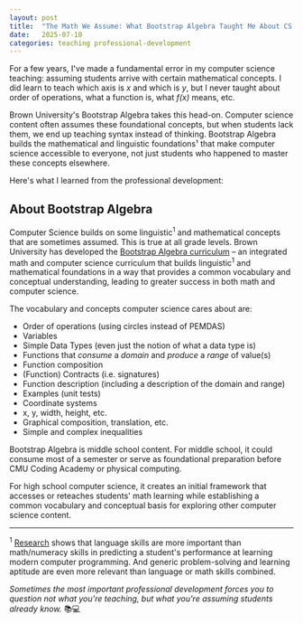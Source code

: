 ```yaml
---
layout: post
title:  "The Math We Assume: What Bootstrap Algebra Taught Me About CS Education"
date:   2025-07-10
categories: teaching professional-development
---
```


For a few years, I've made a fundamental error in my computer science teaching: assuming students arrive with certain mathematical concepts. I did learn to teach which axis is *x* and which is *y*, but I never taught about order of operations, what a function is, what *f(x)* means, etc.

Brown University's Bootstrap Algebra takes this head-on. Computer science content often assumes these foundational concepts, but when students lack them, we end up teaching syntax instead of thinking. Bootstrap Algebra builds the mathematical and linguistic foundations¹ that make computer science accessible to everyone, not just students who happened to master these concepts elsewhere.

Here's what I learned from the professional development:

## About Bootstrap Algebra

Computer Science builds on some linguistic<sup>1</sup> and mathematical concepts that are sometimes assumed. This is true at all grade levels. Brown University has developed the [Bootstrap Algebra curriculum](https://bootstrapworld.org/materials/algebra/) – an integrated math and computer science curriculum that builds linguistic<sup>1</sup> and mathematical foundations in a way that provides a common vocabulary and conceptual understanding, leading to greater success in both math and computer science.

The vocabulary and concepts computer science cares about are:

- Order of operations (using circles instead of PEMDAS)  
- Variables  
- Simple Data Types (even just the notion of what a data type is)  
- Functions that *consume* a *domain* and *produce* a *range* of value(s)  
- Function composition  
- (Function) Contracts (i.e. signatures)  
- Function description (including a description of the domain and range)  
- Examples (unit tests)  
- Coordinate systems  
- x, y, width, height, etc.  
- Graphical composition, translation, etc.  
- Simple and complex inequalities

Bootstrap Algebra is middle school content. For middle school, it could consume most of a semester or serve as foundational preparation before CMU Coding Academy or physical computing. 

For high school computer science, it creates an initial framework that accesses or reteaches students' math learning while establishing a common vocabulary and conceptual basis for exploring other computer science content.

---

<sup>1</sup> [Research](https://www.nature.com/articles/s41598-020-60661-8) shows that language skills are more important than math/numeracy skills in predicting a student's performance at learning modern computer programming. And generic problem-solving and learning aptitude are even more relevant than language or math skills combined.

*Sometimes the most important professional development forces you to question not what you're teaching, but what you're assuming students already know.* 📚💻